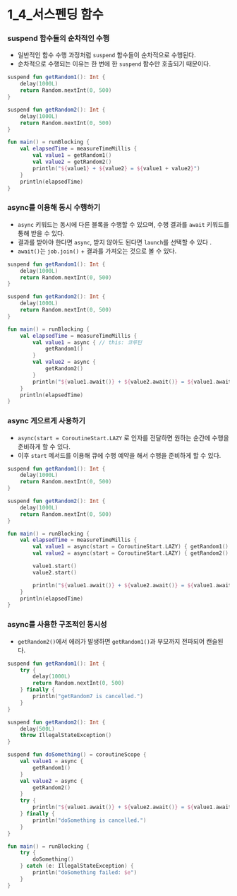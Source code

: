 # 1_4_서스펜딩 함수

### suspend 함수들의 순차적인 수행
- 일반적인 함수 수행 과정처럼 `suspend` 함수들이 순차적으로 수행된다.
- 순차적으로 수행되는 이유는 한 번에 한 `suspend` 함수만 호출되기 때문이다.

```kotlin
suspend fun getRandom1(): Int {
    delay(1000L)
    return Random.nextInt(0, 500)
}

suspend fun getRandom2(): Int {
    delay(1000L)
    return Random.nextInt(0, 500)
}

fun main() = runBlocking {
    val elapsedTime = measureTimeMillis {
        val value1 = getRandom1()
        val value2 = getRandom2()
        println("${value1} + ${value2} = ${value1 + value2}")
    }
    println(elapsedTime)
}
```

### async를 이용해 동시 수행하기
- `async` 키워드는 동시에 다른 블록을 수행할 수 있으며, 수행 결과를 `await` 키워드를 통해 받을 수 있다.
- 결과를 받아야 한다면 `async`, 받지 않아도 된다면 `launch`를 선택할 수 있다 .
- `await()`는 `job.join()` + 결과를 가져오는 것으로 볼 수 있다.

```kotlin
suspend fun getRandom1(): Int {
    delay(1000L)
    return Random.nextInt(0, 500)
}

suspend fun getRandom2(): Int {
    delay(1000L)
    return Random.nextInt(0, 500)
}

fun main() = runBlocking {
    val elapsedTime = measureTimeMillis {
        val value1 = async { // this: 코루틴
            getRandom1()
        }
        val value2 = async { 
            getRandom2()
        }
        println("${value1.await()} + ${value2.await()} = ${value1.await() + value2.await()}") // suspension point
    }
    println(elapsedTime)
}
```

### async 게으르게 사용하기
- `async(start = CoroutineStart.LAZY` 로 인자를 전달하면 원하는 순간에 수행을 준비하게 할 수 있다.
- 이후 `start` 메서드를 이용해 큐에 수행 예약을 해서 수행을 준비하게 할 수 있다.

```kotlin
suspend fun getRandom1(): Int {
    delay(1000L)
    return Random.nextInt(0, 500)
}

suspend fun getRandom2(): Int {
    delay(1000L)
    return Random.nextInt(0, 500)
}

fun main() = runBlocking {
    val elapsedTime = measureTimeMillis {
        val value1 = async(start = CoroutineStart.LAZY) { getRandom1() }
        val value2 = async(start = CoroutineStart.LAZY) { getRandom2() }

        value1.start() 
        value2.start()

        println("${value1.await()} + ${value2.await()} = ${value1.await() + value2.await()}")
    }
    println(elapsedTime)
}
```

### async를 사용한 구조적인 동시성
- `getRandom2()`에서 에러가 발생하면 `getRandom1()`과 부모까지 전파되어 캔슬된다.

```kotlin
suspend fun getRandom1(): Int {
    try {
        delay(1000L)
        return Random.nextInt(0, 500)
    } finally {
        println("getRandom7 is cancelled.")
    }
}

suspend fun getRandom2(): Int {
    delay(500L)
    throw IllegalStateException()
}

suspend fun doSomething() = coroutineScope {
    val value1 = async {
        getRandom1()
    }
    val value2 = async {
        getRandom2()
    }
    try {
        println("${value1.await()} + ${value2.await()} = ${value1.await() + value2.await()}")
    } finally {
        println("doSomething is cancelled.")
    }
}

fun main() = runBlocking {
    try {
        doSomething()
    } catch (e: IllegalStateException) {
        println("doSomething failed: $e")
    }
}
```